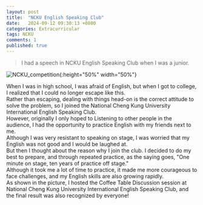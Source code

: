```yaml
---
layout: post
title:  "NCKU English Speaking Club"
date:   2024-09-12 09:30:13 +0800
categories: Extracurricular
tags: NCKU
comments: 1
published: true
---
```

> I had a speech in NCKU English Speaking Club when I was a junior.

![NCKU_competition](https://hackmd.io/_uploads/Hyb3P6ypA.png){:height="50%" width="50%"}

When I was in high school, I was afraid of English, but when I got to college, I realized that I could no longer escape like this. <br>
Rather than escaping, dealing with things head-on is the correct attitude to solve the problem, so I joined the National Cheng Kung University International English Speaking Club. 
<br>However, originally I only hoped to Listening to other people in the audience, I had the opportunity to practice English with my friends next to me. 
<br>Although I was very resistant to speaking on stage, I was worried that my English was not good and I would be laughed at. 
<br>But then I thought about the reason why I join the club. I decided to do my best to prepare, and through repeated practice, as the saying goes, "One minute on stage, ten years of practice off stage." 
<br>Although it took me a lot of time to practice, it made me more courageous to face challenges, and my English skills are also growing rapidly. 
<br>As shown in the picture, I hosted the Coffee Table Discussion session at National Cheng Kung University International English Speaking Club, and the final result was also recognized by everyone!